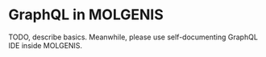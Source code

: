 # GraphQL in MOLGENIS

TODO, describe basics. Meanwhile, please use self-documenting GraphQL IDE inside MOLGENIS.